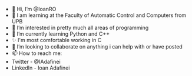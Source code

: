 - 👋 Hi, I’m @IoanRO
- 👋 I am learning at the Faculty of Automatic Control and Computers from UPB
- 👀 I’m interested in pretty much all areas of programming
- 🌱 I’m currently learning Python and C++
- ✨ I'm most comfortable working in C
- 💞️ I’m looking to collaborate on anything i can help with or have posted
- 📫 How to reach me:
-   Twitter - @IAdafinei
-   LinkedIn - Ioan Adafinei

<!---
IoanRO/IoanRO is a ✨ special ✨ repository because its `README.md` (this file) appears on your GitHub profile.
You can click the Preview link to take a look at your changes.
--->
